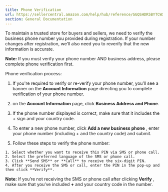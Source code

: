 ```yaml
---
title: Phone Verification
url: https://sellercentral.amazon.com/help/hub/reference/GGQSHDR5BYTCWX42
section: General Documentation
---
```


To maintain a trusted store for buyers and sellers, we need to verify the
business phone number you provided during registration. If your number changes
after registration, we’ll also need you to reverify that the new information
is accurate.

**Note:** If you must verify your phone number AND business address, please
complete phone verification first.

Phone verification process:

  1. If you're required to verify or re-verify your phone number, you’ll see a banner on the **Account Information** page directing you to complete verification of your phone number.

  2. on the **Account Information** page, click **Business Address and Phone**.

  3. If the phone number displayed is correct, make sure that it includes the + sign and your country code.

  4. To enter a new phone number, click **Add a new business phone** , enter your phone number (including + and the country code) and submit. 

  5. Follow these steps to verify the phone number:   

    1. Select whether you want to receive this PIN via SMS or phone call.
    2. Select the preferred language of the SMS or phone call.
    3. Click **Send SMS** or **Call** to receive the six-digit PIN.
    4. After you receive the SMS or call, enter the PIN in the pop-up and then click **Verify**.

**Note:** If you’re not receiving the SMS or phone call after clicking
**Verify** , make sure that you’ve included **+** and your country code in the
number.

